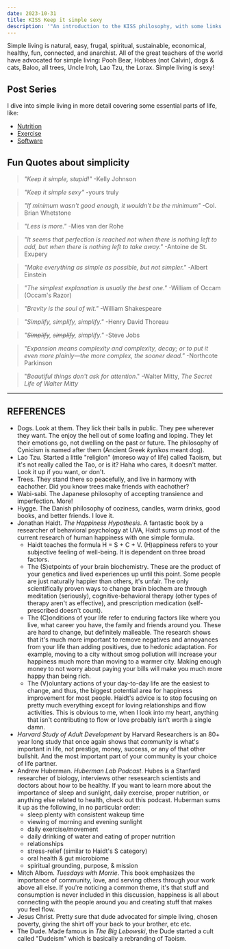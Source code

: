 ```yaml
---
date: 2023-10-31
title: KISS Keep it simple sexy
description: '"An introduction to the KISS philosophy, with some links to other posts in my KISS series."'
---
```

Simple living is natural, easy, frugal, spiritual, sustainable, economical, healthy, fun, connected, and anarchist. All of the great teachers of the world have advocated for simple living: Pooh Bear, Hobbes (not Calvin), dogs & cats, Baloo, all trees, Uncle Iroh, Lao Tzu, the Lorax. Simple living is sexy!

## Post Series
I dive into simple living in more detail covering some essential parts of life, like:
- [Nutrition](/blog/kiss-nutrition)
- [Exercise](/blog/kiss-exercise)
- [Software](/blog/kiss-software)

## Fun Quotes about simplicity
> *"Keep it simple, stupid!"* -Kelly Johnson

> *"Keep it simple sexy"* -yours truly

> *"If minimum wasn't good enough, it wouldn't be the minimum"* -Col. Brian Whetstone

> *"Less is more."* -Mies van der Rohe

> *"It seems that perfection is reached not when there is nothing left to add, but when there is nothing left to take away."* -Antoine de St. Exupery

> *"Make everything as simple as possible, but not simpler."* -Albert Einstein

> *"The simplest explanation is usually the best one."* -William of Occam (Occam's Razor)

> *"Brevity is the soul of wit."* -William Shakespeare

> *"Simplify, simplify, simplify."* -Henry David Thoreau

> *"~~Simplify~~, ~~simplify~~, simplify."* -Steve Jobs

> *"Expansion means complexity and complexity, decay; or to put it even more plainly—the more complex, the sooner dead."* -Northcote Parkinson

> "*Beautiful things don't ask for attention*." -Walter Mitty, *The Secret Life of Walter Mitty*
---
## REFERENCES
- Dogs. Look at them. They lick their balls in public. They pee wherever they want. The enjoy the hell out of some loafing and loping. They let their emotions go, not dwelling on the past or future. The philosophy of Cynicism is named after them (Ancient Greek *kynikos* meant dog).
- Lao Tzu. Started a little "religion" (moreso way of life) called Taoism, but it's not really called the Tao, or is it? Haha who cares, it doesn't matter. Look it up if you want, or don't.
- Trees. They stand there so peacefully, and live in harmony with eachother. Did you know trees make friends with eachother?
- Wabi-sabi. The Japanese philosophy of accepting transience and imperfection. More!
- Hygge. The Danish philosophy of coziness, candles, warm drinks, good books, and better friends. I love it.
- Jonathan Haidt. *The Happiness Hypothesis*. A fantastic book by a researcher of behavioral psychology at UVA, Haidt sums up most of the current research of human happiness with one simple formula.  
	- Haidt teaches the formula H = S + C + V. (H)appiness refers to your subjective feeling of well-being. It is dependent on three broad factors.
	- The (S)etpoints of your brain biochemistry. These are the product of your genetics and lived experiences up until this point. Some people are just naturally happier than others, it's unfair. The only scientifically proven ways to change brain biochem are through meditation (seriously), cognitive-behavioral therapy (other types of therapy aren't as effective), and prescription medication (self-prescribed doesn't count). 
	- The (C)onditions of your life refer to enduring factors like where you live, what career you have, the family and friends around you. These are hard to change, but definitely malleable. The research shows that it's much more important to remove negatives and annoyances from your life than adding positives, due to hedonic adaptation. For example, moving to a city without smog pollution will increase your happiness much more than moving to a warmer city. Making enough money to not worry about paying your bills will make you much more happy than being rich.
	- The (V)oluntary actions of your day-to-day life are the easiest to change, and thus, the biggest potential area for happiness improvement for most people. Haidt's advice is to stop focusing on pretty much everything except for loving relationships and flow activities. This is obvious to me, when I look into my heart, anything that isn't contributing to flow or love probably isn't worth a single damn.
- *Harvard Study of Adult Development* by Harvard Researchers is an 80+ year long study that once again shows that *community* is what's important in life, not prestige, money, success, or any of that other bullshit. And the most important part of your community is your choice of life partner.
- Andrew Huberman. *Huberman Lab Podcast*. Hubes is a Stanfard researcher of biology, interviews other resesearch scientists and doctors about how to be healthy. If you want to learn more about the importance of sleep and sunlight, daily exercise, proper nutrition, or anything else related to health, check out this podcast. Huberman sums it up as the following, in no particular order:
	- sleep plenty with consistent wakeup time
	- viewing of morning and evening sunlight
	- daily exercise/movement
	- daily drinking of water and eating of proper nutrition
	- relationships
	- stress-relief (similar to Haidt's S category)
	- oral health & gut microbiome
	- spiritual grounding, purpose, & mission
- Mitch Albom. *Tuesdays with Morrie*. This book emphasizes the importance of community, love, and serving others through your work above all else. If you're noticing a common theme, it's that stuff and consumption is never included in this discussion, happiness is all about connecting with the people around you and creating stuff that makes you feel flow.
- Jesus Christ. Pretty sure that dude advocated for simple living, chosen poverty, giving the shirt off your back to your brother, etc etc.
- The Dude. Made famous in *The Big Lebowski*, the Dude started a cult called "Dudeism" which is basically a rebranding of Taoism.
